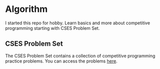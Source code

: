# Algorithm
I started this repo for hobby. Learn basics and more about competitive programming starting with CSES Problem Set.
## CSES Problem Set
The CSES Problem Set contains a collection of competitive programming practice problems. You can access the problems [here](https://cses.fi/problemset/).
